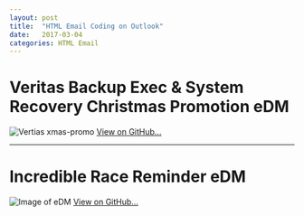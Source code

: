 ```yaml
---
layout: post
title:  "HTML Email Coding on Outlook"
date:   2017-03-04
categories: HTML Email
---
```


# Veritas Backup Exec & System Recovery Christmas Promotion eDM

![Vertias xmas-promo](https://raw.githubusercontent.com/gbjack/gbjack.github.io/master/assets/images/veritas-xmas-promo.png)
[View on GitHub...](https://github.com/gbjack/MY-Promo)


---


# Incredible Race Reminder eDM

![Image of eDM](https://raw.githubusercontent.com/gbjack/gbjack.github.io/master/assets/images/amazing-race.png)
[View on GitHub...](https://github.com/gbjack/Veritus-Incredible-Race-Reminder)
